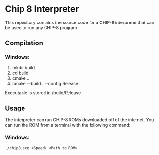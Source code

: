 # Chip 8 Interpreter
This repository contains the source code for a CHIP-8 interpreter that can be used to run any CHIP-8 program

## Compilation
### Windows:
1. mkdir build
2. cd build
3. cmake ..
4. cmake --build . --config Release

Executable is stored in /build/Release

## Usage
The interpreter can run CHIP-8 ROMs downloaded off of the internet. You can run the ROM from a terminal with the following command:
### Windows:
`./chip8.exe <Speed> <Path to ROM>`
